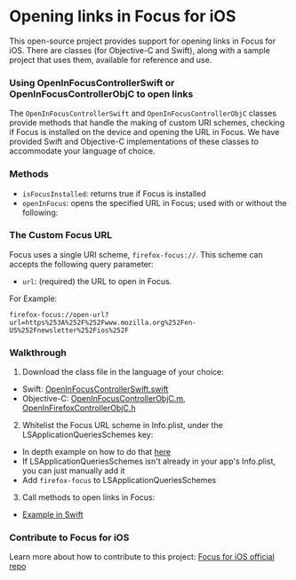 # Opening links in Focus for iOS #
This open-source project provides support for opening links in Focus for iOS. There are classes (for Objective-C and Swift), along with a sample project that uses them, available for reference and use. 

### Using OpenInFocusControllerSwift or OpenInFocusControllerObjC to open links ###
The `OpenInFocusControllerSwift` and `OpenInFocusControllerObjC` classes provide methods that handle the making of custom URI schemes, checking if Focus is installed on the device and opening the URL in Focus. We have provided Swift and Objective-C implementations of these classes to accommodate your language of choice.

### Methods ###
* `isFocusInstalled`: returns true if Focus is installed
* `openInFocus`: opens the specified URL in Focus; used with or without the following:

### The Custom Focus URL ###
Focus uses a single URI scheme, `firefox-focus://`. This scheme can accepts the following query parameter:
* `url`: (required) the URL to open in Focus.

For Example: 
```
firefox-focus://open-url?url=https%253A%252F%252Fwww.mozilla.org%252Fen-US%252Fnewsletter%252Fios%252F
```
### Walkthrough ###
1. Download the class file in the language of your choice:
  * Swift: [OpenInFocusControllerSwift.swift](https://github.com/mozilla/focus-ios-open-in-client/blob/master/OpenInFocusClient/OpenInFocusControllerSwift.swift)
  * Objective-C: [OpenInFocusControllerObjC.m](https://github.com/mozilla/focus-ios-open-in-client/blob/master/OpenInFocusClient/OpenInFocusControllerObjC.m), [OpenInFirefoxControllerObjC.h](https://github.com/mozilla/focus-ios-open-in-client/blob/master/OpenInFocusClient/OpenInFocusControllerObjC.h)
2. Whitelist the Focus URL scheme in Info.plist, under the LSApplicationQueriesSchemes key:
  * In depth example on how to do that [here](http://useyourloaf.com/blog/querying-url-schemes-with-canopenurl.html)
  * If LSApplicationQueriesSchemes isn't already in your app's Info.plist, you can just manually add it
  * Add `firefox-focus` to LSApplicationQueriesSchemes
3. Call methods to open links in Focus:
  * [Example in Swift](https://github.com/mozilla/focus-ios-open-in-client/blob/master/OpenInFocusClient/ViewController.swift#L38-41)

### Contribute to Focus for iOS ###
Learn more about how to contribute to this project: [Focus for iOS official repo](https://github.com/mozilla/firefox-ios)
